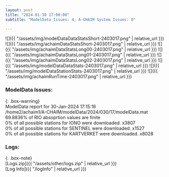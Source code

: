 ```yaml
---
layout: post
title: "2024-01-30 17:00:00"
subtitle: "ModelData Issues: 4; A-CHAIM System Issues: 0"

---
```


![]({{ "/assets/img/modelDataDataStatsShort-2403017.png" | relative_url }})
![]({{ "/assets/img/achaimDataStatsShort-2403017.png" | relative_url }})
![]({{ "/assets/img/achaimDataStatsLong00-2403017.png" | relative_url }})
![]({{ "/assets/img/achaimDataStatsLong01-2403017.png" | relative_url }})
![]({{ "/assets/img/achaimDataStatsLong02-2403017.png" | relative_url }})
![]({{ "/assets/img/modelDataDataStats-2403017.png" | relative_url }})
![]({{ "/assets/img/modelDataStationStats-2403017.png" | relative_url }})
![]({{ "/assets/img/achaimRunTime-2403017.png" | relative_url }})


### ModelData Issues:  
  
{: .box-warning}  
 ModelData report for 30-Jan-2024 17:15:16   
 /home2/achaim1/A-CHAIM/modelData/2024/030/17/modelData.mat   
 69.8836% of RIO absoprtion values are finite   
 0% of all possible stations for IONO were downloaded. x3807   
 0% of all possible stations for SENTINEL were downloaded. x1527   
 0% of all possible stations for KARTVERKET were downloaded. x8028   
  


### Logs:  
  
{: .box-note}  
[Logs.zip]({{ "/assets/other/logs.zip" | relative_url }})  
[Log Info]({{ "/logInfo" | relative_url }})  
